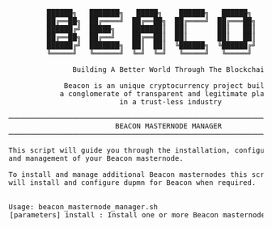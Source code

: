 <pre>

         ██████╗   ███████╗   █████╗    ██████╗   ██████╗   ███╗   ██╗
         ██╔══██╗  ██╔════╝  ██╔══██╗  ██╔════╝  ██╔═══██╗  ████╗  ██║
         ██████╔╝  █████╗    ███████║  ██║       ██║   ██║  ██╔██╗ ██║
         ██╔══██╗  ██╔══╝    ██╔══██║  ██║       ██║   ██║  ██║╚██╗██║
         ██████╔╝  ███████╗  ██║  ██║  ╚██████╗  ╚██████╔╝  ██║ ╚████║
         ╚═════╝   ╚══════╝  ╚═╝  ╚═╝   ╚═════╝   ╚═════╝   ╚═╝  ╚═══╝

               Building A Better World Through The Blockchain

             Beacon is an unique cryptocurrency project building
            a conglomerate of transparent and legitimate platforms
                          in a trust-less industry

───────────────────────────────────────────────────────────────────────────────
                         BEACON MASTERNODE MANAGER
───────────────────────────────────────────────────────────────────────────────

This script will guide you through the installation, configuration
and management of your Beacon masternode.

To install and manage additional Beacon masternodes this script
will install and configure dupmn for Beacon when required.


Usage: beacon_masternode_manager.sh <option> [parameters]

install                : Install one or more Beacon masternodes
summary                : Display Beacon main masternode installation summary
help                   : Display extended help text (incl. dupmn)
update                 : Update Beacon binaries
addnodes               : Add/replace addnode list in beacon.conf
bootstrap              : Download and install Beacon bootstrap
createbootstrap        : Create Beacon bootstrap (from installed masternode)
stop                   : Stop Beacon masternode
start                  : Start Beacon masternode
status                 : Show Beacon masternode status
monitor [seconds]      : Monitor Beacon masternode and system continuously
bashcompletion         : Add bash-completion commands
showconf               : Display contents of beacon.conf
replace [strA] [strB]  : Replace 'string A' with 'string B' in beacon.conf
createswap             : Create swap file
optimize               : Enable SSD optimizations
dupmn                  : Install or update dupmn
disclaimer             : Display disclaimer
donation               : Show donation addresses


DISCLAIMER

This script is provided 'as is', without warranty of any kind.
Be aware that this script is run at your own risk and while this script
has been written with the intention of minimizing the potential for
unintended consequences, the owners, providers and contributors
can not be held responsible for any misuse or script problems.
The owners, providers and contributors assume no liability for any
financial loss, loss in revenue, loss of data, damages, direct or
consequential that may result from the use of this script and
the software that is downloaded and installed with it.

</pre
